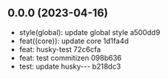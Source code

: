 ## 0.0.0 (2023-04-16)

* style(global): update global style a500dd9
* feat((core)): update core 1d1fa4d
* feat: husky-test 72c6cfa
* feat: test commitizen 098b636
* test: update husky--- b218dc3



